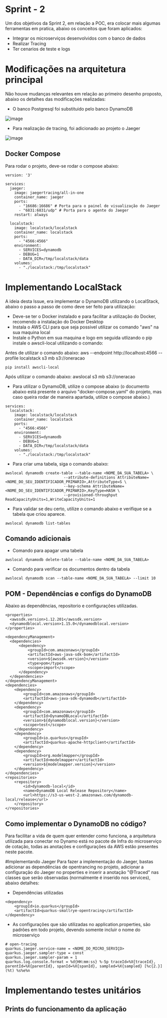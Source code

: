 # Sprint - 2
Um dos objetivos da Sprint 2, em relação a POC, era colocar mais algumas ferramentas em pratica, abaixo os conceitos que foram aplicados:
- Integrar os microserviços desenvolvidos com o banco de dados
- Realizar Tracing
- Ter cenarios de teste e logs

# Modificações na arquitetura principal
Não houve mudanças relevantes em relação ao primeiro desenho proposto, abaixo os detalhes das modificações realizadas:
- O banco Postgresql foi substituido pelo banco DynamoDB

![image](https://user-images.githubusercontent.com/100853329/236307534-a50332cf-e668-4c54-b5c8-cb8a2cc7092a.png)

- Para realização de tracing, foi adicionado ao projeto o Jaeger

![image](https://user-images.githubusercontent.com/100853329/236309783-3ac77f37-0119-40ac-8f90-9c89d6c3c7ad.png)

## Docker Compose
Para rodar o projeto, deve-se rodar o compose abaixo:
```
version: '3'

services:   
  jaeger:
    image: jaegertracing/all-in-one
    container_name: jaeger
    ports:
      - "16686:16686" # Porta para o painel de visualização do Jaeger
      - "6831:6831/udp" # Porta para o agente do Jaeger
    restart: always

  localstack:
    image: localstack/localstack
    container_name: localstack
    ports:
      - "4566:4566"
    environment:
      - SERVICES=dynamodb
      - DEBUG=1
      - DATA_DIR=/tmp/localstack/data
    volumes:
      - "./localstack:/tmp/localstack"
```
# Implementando LocalStack
A ideia desta Issue, era implementar o DynamoDB utilizando o LocalStack, abaixo o passo a passo de como deve ser feito para utilização:

- Deve-se ter o Docker instalado e para facilitar a utilização do Docker, recomendo a instalação do Docker Desktop
- Instala o AWS CLI para que seja possivel utilizar os comando "aws" na sua maquina local
- Instale o Python em sua maquina e logo em seguida utlizando o pip instale o awscli-local utilizando o comando:

Antes de utilizar o comando abaixo: aws --endpoint http://localhost:4566 --profile localstack s3 mb s3://oneracao
```
pip install awscli-local
```
Após utilizar o comando abaixo: awslocal s3 mb s3://oneracao

- Para utilizar o DynamoDB, utilize o compose abaixo (o documento abaixo está presente o arquivo "docker-compose.yaml" do projeto, mas caso queira rodar de maneira apartada, utilize o compose abaixo.)
```
services:
  localstack:
    image: localstack/localstack
    container_name: localstack
    ports:
      - "4566:4566"
    environment:
      - SERVICES=dynamodb
      - DEBUG=1
      - DATA_DIR=/tmp/localstack/data
    volumes:
      - "./localstack:/tmp/localstack"
```
- Para criar uma tabela, siga o comando abaixo:

```
awslocal dynamodb create-table --table-name <NOME_DA_SUA_TABELA> \
                          --attribute-definitions AttributeName=<NOME_DO_SEU_IDENTIFICADOR_PRIMARIO>,AttributeType=S \
                          --key-schema AttributeName=<NOME_DO_SEU_IDENTIFICADOR_PRIMARIO>,KeyType=HASH \
                          --provisioned-throughput ReadCapacityUnits=1,WriteCapacityUnits=1
```

- Para validar se deu certo, utilize o comando abaixo e verifique se a tabela que criou aparece.
```
awslocal dynamodb list-tables
```

## Comando adicionais
- Comando para apagar uma tabela
```
awslocal dynamodb delete-table --table-name <NOME_DA_SUA_TABELA>
```
- Comando para verificar os documentos dentro da tabela
```
awslocal dynamodb scan --table-name <NOME_DA_SUA_TABELA> --limit 10
```
## POM - Dependências e configs do DynamoDB
Abaixo as dependências, repositorio e configurações utilizadas.
```
<properties>
  <awssdk.version>1.12.201</awssdk.version>
  <dynamodblocal.version>1.15.0</dynamodblocal.version>
</properties>

<dependencyManagement>
  <dependencies>
      <dependency>
          <groupId>com.amazonaws</groupId>
          <artifactId>aws-java-sdk-bom</artifactId>
          <version>${awssdk.version}</version>
          <type>pom</type>
          <scope>import</scope>
      </dependency>
  </dependencies>
</dependencyManagement>
<dependencies>
    <dependency>
        <groupId>com.amazonaws</groupId>
        <artifactId>aws-java-sdk-dynamodb</artifactId>
    </dependency>
    <dependency>
        <groupId>com.amazonaws</groupId>
        <artifactId>DynamoDBLocal</artifactId>
        <version>${dynamodblocal.version}</version>
        <scope>test</scope>
    </dependency>
    <dependency>
        <groupId>io.quarkus</groupId>
        <artifactId>quarkus-apache-httpclient</artifactId>
    </dependency>
    <dependency>
        <groupId>org.modelmapper</groupId>
        <artifactId>modelmapper</artifactId>
        <version>${modelmapper.version}</version>
    </dependency>
</dependencies>
<repositories>
    <repository>
        <id>dynamodb-local</id>
        <name>DynamoDB Local Release Repository</name>
        <url>https://s3-us-west-2.amazonaws.com/dynamodb-local/release</url>
    </repository>
</repositories>
```

## Como implementar o DynamoDB no código?
Para facilitar a vida de quem quer entender como funciona, a arquitetura utilizada para conectar no Dynamo está no pacote de Infra do microserviço de cotação, todas as anotações e configurações da AWS estão presentes neste pacote.

#Implementando Jaeger
Para fazer a implementação do Jaeger, bastas adicionar as dependências de opentrancing no projeto, adicionar a configuração do Jaeger no properties e inserir a anotação "@Traced" nas classes que serão observadas (normalmente é inserido nos services), abaixo detalhes:
- Dependências utilizadas
```
<dependency>
    <groupId>io.quarkus</groupId>
    <artifactId>quarkus-smallrye-opentracing</artifactId>
</dependency>
```
- As configurações que são utilizadas no application.properties, são padrões em todo projeto, devendo somente incluir o nome do microserviço
```
# open-tracing
quarkus.jaeger.service-name = <NOME_DO_MICRO_SERVIÇO>
quarkus.jaeger.sampler-type = const
quarkus.jaeger.sampler-param = 1
quarkus.log.console.format = %d{HH:mm:ss} %-5p traceId=%X{traceId}, parentId=%X{parentId}, spanId=%X{spanId}, sampled=%X{sampled} [%c{2.}] (%t) %s%e%n
```

# Implementando testes unitários

## Prints do funcionamento da aplicação




